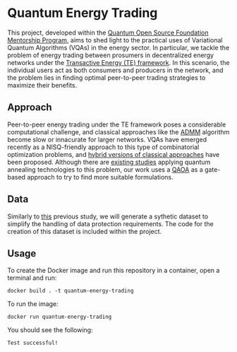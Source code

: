 # Quantum Energy Trading
This project, developed within the [Quantum Open Source Foundation Mentorship Program](https://qosf.org/qc_mentorship/), aims to shed light to the practical uses of Variational Quantum Algorithms (VQAs) in the energy sector. In particular, we tackle the problem of energy trading between prosumers in decentralized energy networks under the [Transactive Energy (TE) framework](https://www.nist.gov/el/smart-grid-menu/hot-topics/transactive-energy-overview). In this scenario, the individual users act as both consumers and producers in the network, and the problem lies in finding optimal peer-to-peer trading strategies to maximize their benefits.

## Approach
Peer-to-peer energy trading under the TE framework poses a considerable computational challenge, and classical approaches like the [ADMM](https://ieeexplore.ieee.org/ielaam/5165411/9460803/9369412-aam.pdf) algorithm become slow or innacurate for larger networks. VQAs have emerged recently as a NISQ-friendly approach to this type of combinatorial optimization problems, and [hybrid versions of classical approaches](https://qiskit.org/ecosystem/optimization/tutorials/05_admm_optimizer.html) have been proposed. Although there are [existing studies](https://www.researchgate.net/publication/369550169_Quantum_Software_Architecture_Blueprints_for_the_Cloud_Overview_and_Application_to_Peer-2-Peer_Energy_Trading) applying quantum annealing technologies to this problem, our work uses a [QAOA](https://arxiv.org/pdf/1411.4028.pdf) as a gate-based approach to try to find more suitable formulations.

## Data
Similarly to [this](https://www.researchgate.net/publication/369550169_Quantum_Software_Architecture_Blueprints_for_the_Cloud_Overview_and_Application_to_Peer-2-Peer_Energy_Trading) previous study, we will generate a sythetic dataset to simplify the handling of data protection requirements. The code for the creation of this dataset is included within the project.

## Usage
To create the Docker image and run this repository in a container, open a terminal and run:
```
docker build . -t quantum-energy-trading
```
To run the image:
```
docker run quantum-energy-trading
```
You should see the following:
```
Test successful!
```

